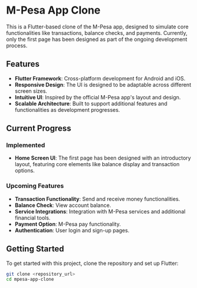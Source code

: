 # M-Pesa App Clone

This is a Flutter-based clone of the M-Pesa app, designed to simulate core functionalities like transactions, balance checks, and payments. Currently, only the first page has been designed as part of the ongoing development process.

## Features

- **Flutter Framework**: Cross-platform development for Android and iOS.
- **Responsive Design**: The UI is designed to be adaptable across different screen sizes.
- **Intuitive UI**: Inspired by the official M-Pesa app's layout and design.
- **Scalable Architecture**: Built to support additional features and functionalities as development progresses.

## Current Progress

### Implemented
- **Home Screen UI**: The first page has been designed with an introductory layout, featuring core elements like balance display and transaction options.

### Upcoming Features
- **Transaction Functionality**: Send and receive money functionalities.
- **Balance Check**: View account balance.
- **Service Integrations**: Integration with M-Pesa services and additional financial tools.
- **Payment Option**: M-Pesa pay functionality.
- **Authentication**: User login and sign-up pages.

## Getting Started

To get started with this project, clone the repository and set up Flutter:

```bash
git clone <repository_url>
cd mpesa-app-clone
